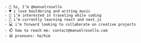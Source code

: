 ```
- 👋 hi, I’m @manuelrosello
- ♥️ i love bouldering and writing music
- 👀 i’m interested in traveling while coding
- 🌱 i’m currently learning react and next.js
- 💻 i’m forward looking to collaborate on creative projects
- 📫 how to reach me: contact@manuelrosello.com
- 😄 pronouns: he/him
```
<!--- - ⚡ fun fact: ... --->

<!---
manuelrosello/manuelrosello is a ✨ special ✨ repository because its `README.md` (this file) appears on your GitHub profile.
You can click the Preview link to take a look at your changes.
--->
